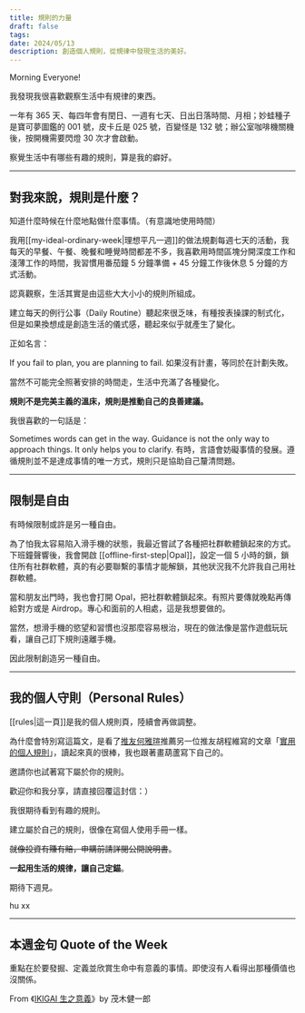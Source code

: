 ```yaml
---
title: 規則的力量
draft: false
tags: 
date: 2024/05/13
description: 創造個人規則，從規律中發現生活的美好。
---
```

Morning Everyone!

我發現我很喜歡觀察生活中有規律的東西。

一年有 365 天、每四年會有閏日、一週有七天、日出日落時間、月相；妙蛙種子是寶可夢圖鑑的 001 號，皮卡丘是 025 號，百變怪是 132 號；辦公室咖啡機關機後，按開機需要閃燈 30 次才會啟動。

察覺生活中有哪些有趣的規則，算是我的癖好。

---

## 對我來說，規則是什麼？

知道什麼時候在什麼地點做什麼事情。（有意識地使用時間）

我用[[my-ideal-ordinary-week|理想平凡一週]]的做法規劃每週七天的活動，我每天的早餐、午餐、晚餐和睡覺時間都差不多，我喜歡用時間區塊分開深度工作和淺薄工作的時間，我習慣用番茄鐘 5 分鐘準備 + 45 分鐘工作後休息 5 分鐘的方式活動。

認真觀察，生活其實是由這些大大小小的規則所組成。

建立每天的例行公事（Daily Routine）聽起來很乏味，有種按表操課的制式化，但是如果換想成是創造生活的儀式感，聽起來似乎就產生了變化。

正如名言：

If you fail to plan, you are planning to fail. 如果沒有計畫，等同於在計劃失敗。

當然不可能完全照著安排的時間走，生活中充滿了各種變化。

**規則不是完美主義的溫床，規則是推動自己的良善建議。**

我很喜歡的一句話是：

Sometimes words can get in the way. Guidance is not the only way to approach things. It only helps you to clarify. 有時，言語會妨礙事情的發展。遵循規則並不是達成事情的唯一方式，規則只是協助自己釐清問題。

---

## 限制是自由

有時候限制或許是另一種自由。

為了怕我太容易陷入滑手機的狀態，我最近嘗試了各種把社群軟體鎖起來的方式。下班鐘聲響後，我會開啟 [[offline-first-step|Opal]]​，設定一個 5 小時的鎖，鎖住所有社群軟體，真的有必要聯繫的事情才能解鎖，其他狀況我不允許我自己用社群軟體。

當和朋友出門時，我也會打開 Opal，把社群軟體鎖起來。有照片要傳就晚點再傳給對方或是 Airdrop。專心和面前的人相處，這是我想要做的。

當然，想滑手機的慾望和習慣也沒那麼容易根治，現在的做法像是當作遊戲玩玩看，讓自己訂下規則遠離手機。

因此限制創造另一種自由。

---

## 我的個人守則（Personal Rules）

[[rules|​這一頁]]​是我的個人規則頁，陸續會再做調整。

為什麼會特別寫這篇文，是看了[​推友何雅瑄​](https://twitter.com/yaxuanhe_zh/status/1783512765413654554)推薦另一位推友胡程維寫的文章「[​實用的個人規則​](https://chengweihu.com/rules-zh/)」，讀起來真的很棒，我也跟著畫葫蘆寫下自己的。

邀請你也試著寫下屬於你的規則。

歡迎你和我分享，請直接回覆這封信：）

我很期待看到有趣的規則。

建立屬於自己的規則，很像在寫個人使用手冊一樣。

~~就像投資有賺有賠，申購前請詳閱公開說明書~~。

**一起用生活的規律，讓自己定錨**。

期待下週見。

hu xx

---

## 本週金句 Quote of the Week

重點在於要發掘、定義並欣賞生命中有意義的事情。即使沒有人看得出那種價值也沒關係。

From 《[​IKIGAI 生之意義​](https://book.tpml.edu.tw/bookDetail/535164?qs=%7B%5Eurl3%2C%2Fsearch4%2Cquery%5E%3A%7B%5E%2Cs23%2CFullText4%2C%2Cs13%2Cikigai%5E%7D%7D&serialNo=1)》by 茂木健一郎